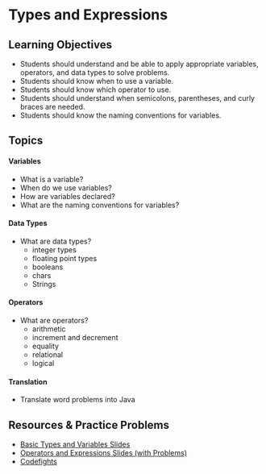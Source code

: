 # Types and Expressions

## Learning Objectives

- Students should understand and be able to apply appropriate variables, operators, and data types to solve problems.
- Students should know when to use a variable.
- Students should know which operator to use.
- Students should understand when semicolons, parentheses, and curly braces are needed.
- Students should know the naming conventions for variables.

## Topics
#### Variables

- What is a variable?
- When do we use variables?
- How are variables declared?
- What are the naming conventions for variables?

#### Data Types

- What are data types?
  - integer types
  - floating point types
  - booleans
  - chars
  - Strings

#### Operators

- What are operators?
  - arithmetic
  - increment and decrement
  - equality
  - relational
  - logical
  
#### Translation

- Translate word problems into Java

## Resources & Practice Problems

- [Basic Types and Variables Slides](https://wecancodeit.github.io/java-slides/fundamentals/basic-types-and-variables/)
- [Operators and Expressions Slides (with Problems)](https://wecancodeit.github.io/java-slides/fundamentals/operators-and-expressions/)
- [Codefights](https://codefights.com/)


